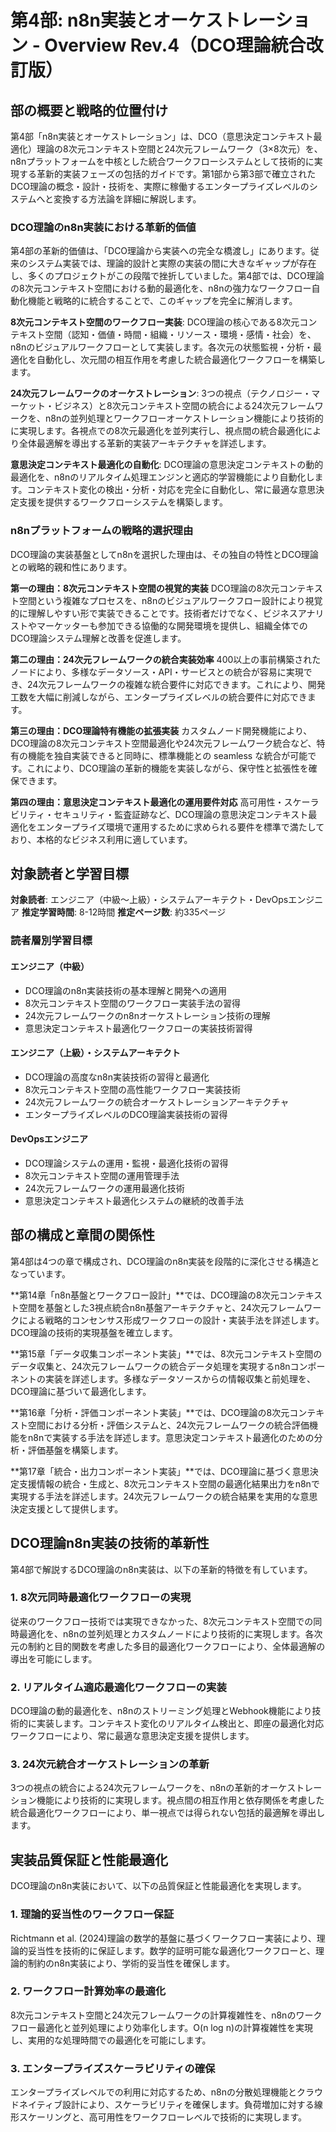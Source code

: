 # 第4部: n8n実装とオーケストレーション - Overview Rev.4（DCO理論統合改訂版）

## 部の概要と戦略的位置付け

第4部「n8n実装とオーケストレーション」は、DCO（意思決定コンテキスト最適化）理論の8次元コンテキスト空間と24次元フレームワーク（3×8次元）を、n8nプラットフォームを中核とした統合ワークフローシステムとして技術的に実現する革新的実装フェーズの包括的ガイドです。第1部から第3部で確立されたDCO理論の概念・設計・技術を、実際に稼働するエンタープライズレベルのシステムへと変換する方法論を詳細に解説します。

### DCO理論のn8n実装における革新的価値

第4部の革新的価値は、「DCO理論から実装への完全な橋渡し」にあります。従来のシステム実装では、理論的設計と実際の実装の間に大きなギャップが存在し、多くのプロジェクトがこの段階で挫折していました。第4部では、DCO理論の8次元コンテキスト空間における動的最適化を、n8nの強力なワークフロー自動化機能と戦略的に統合することで、このギャップを完全に解消します。

**8次元コンテキスト空間のワークフロー実装**: DCO理論の核心である8次元コンテキスト空間（認知・価値・時間・組織・リソース・環境・感情・社会）を、n8nのビジュアルワークフローとして実装します。各次元の状態監視・分析・最適化を自動化し、次元間の相互作用を考慮した統合最適化ワークフローを構築します。

**24次元フレームワークのオーケストレーション**: 3つの視点（テクノロジー・マーケット・ビジネス）と8次元コンテキスト空間の統合による24次元フレームワークを、n8nの並列処理とワークフローオーケストレーション機能により技術的に実現します。各視点での8次元最適化を並列実行し、視点間の統合最適化により全体最適解を導出する革新的実装アーキテクチャを詳述します。

**意思決定コンテキスト最適化の自動化**: DCO理論の意思決定コンテキストの動的最適化を、n8nのリアルタイム処理エンジンと適応的学習機能により自動化します。コンテキスト変化の検出・分析・対応を完全に自動化し、常に最適な意思決定支援を提供するワークフローシステムを構築します。

### n8nプラットフォームの戦略的選択理由

DCO理論の実装基盤としてn8nを選択した理由は、その独自の特性とDCO理論との戦略的親和性にあります。

**第一の理由：8次元コンテキスト空間の視覚的実装**
DCO理論の8次元コンテキスト空間という複雑なプロセスを、n8nのビジュアルワークフロー設計により視覚的に理解しやすい形で実装できることです。技術者だけでなく、ビジネスアナリストやマーケッターも参加できる協働的な開発環境を提供し、組織全体でのDCO理論システム理解と改善を促進します。

**第二の理由：24次元フレームワークの統合実装効率**
400以上の事前構築されたノードにより、多様なデータソース・API・サービスとの統合が容易に実現でき、24次元フレームワークの複雑な統合要件に対応できます。これにより、開発工数を大幅に削減しながら、エンタープライズレベルの統合要件に対応できます。

**第三の理由：DCO理論特有機能の拡張実装**
カスタムノード開発機能により、DCO理論の8次元コンテキスト空間最適化や24次元フレームワーク統合など、特有の機能を独自実装できると同時に、標準機能との seamless な統合が可能です。これにより、DCO理論の革新的機能を実装しながら、保守性と拡張性を確保できます。

**第四の理由：意思決定コンテキスト最適化の運用要件対応**
高可用性・スケーラビリティ・セキュリティ・監査証跡など、DCO理論の意思決定コンテキスト最適化をエンタープライズ環境で運用するために求められる要件を標準で満たしており、本格的なビジネス利用に適しています。

## 対象読者と学習目標

**対象読者**: エンジニア（中級～上級）・システムアーキテクト・DevOpsエンジニア
**推定学習時間**: 8-12時間
**推定ページ数**: 約335ページ

### 読者層別学習目標

#### エンジニア（中級）
- DCO理論のn8n実装技術の基本理解と開発への適用
- 8次元コンテキスト空間のワークフロー実装手法の習得
- 24次元フレームワークのn8nオーケストレーション技術の理解
- 意思決定コンテキスト最適化ワークフローの実装技術習得

#### エンジニア（上級）・システムアーキテクト
- DCO理論の高度なn8n実装技術の習得と最適化
- 8次元コンテキスト空間の高性能ワークフロー実装技術
- 24次元フレームワークの統合オーケストレーションアーキテクチャ
- エンタープライズレベルのDCO理論実装技術の習得

#### DevOpsエンジニア
- DCO理論システムの運用・監視・最適化技術の習得
- 8次元コンテキスト空間の運用管理手法
- 24次元フレームワークの運用最適化技術
- 意思決定コンテキスト最適化システムの継続的改善手法

## 部の構成と章間の関係性

第4部は4つの章で構成され、DCO理論のn8n実装を段階的に深化させる構造となっています。

**第14章「n8n基盤とワークフロー設計」**では、DCO理論の8次元コンテキスト空間を基盤とした3視点統合n8n基盤アーキテクチャと、24次元フレームワークによる戦略的コンセンサス形成ワークフローの設計・実装手法を詳述します。DCO理論の技術的実現基盤を確立します。

**第15章「データ収集コンポーネント実装」**では、8次元コンテキスト空間のデータ収集と、24次元フレームワークの統合データ処理を実現するn8nコンポーネントの実装を詳述します。多様なデータソースからの情報収集と前処理を、DCO理論に基づいて最適化します。

**第16章「分析・評価コンポーネント実装」**では、DCO理論の8次元コンテキスト空間における分析・評価システムと、24次元フレームワークの統合評価機能をn8nで実装する手法を詳述します。意思決定コンテキスト最適化のための分析・評価基盤を構築します。

**第17章「統合・出力コンポーネント実装」**では、DCO理論に基づく意思決定支援情報の統合・生成と、8次元コンテキスト空間の最適化結果出力をn8nで実現する手法を詳述します。24次元フレームワークの統合結果を実用的な意思決定支援として提供します。

## DCO理論n8n実装の技術的革新性

第4部で解説するDCO理論のn8n実装は、以下の革新的特徴を有しています。

### 1. 8次元同時最適化ワークフローの実現

従来のワークフロー技術では実現できなかった、8次元コンテキスト空間での同時最適化を、n8nの並列処理とカスタムノードにより技術的に実現します。各次元の制約と目的関数を考慮した多目的最適化ワークフローにより、全体最適解の導出を可能にします。

### 2. リアルタイム適応最適化ワークフローの実装

DCO理論の動的最適化を、n8nのストリーミング処理とWebhook機能により技術的に実装します。コンテキスト変化のリアルタイム検出と、即座の最適化対応ワークフローにより、常に最適な意思決定支援を提供します。

### 3. 24次元統合オーケストレーションの革新

3つの視点の統合による24次元フレームワークを、n8nの革新的オーケストレーション機能により技術的に実現します。視点間の相互作用と依存関係を考慮した統合最適化ワークフローにより、単一視点では得られない包括的最適解を導出します。

## 実装品質保証と性能最適化

DCO理論のn8n実装において、以下の品質保証と性能最適化を実現します。

### 1. 理論的妥当性のワークフロー保証

Richtmann et al. (2024)理論の数学的基盤に基づくワークフロー実装により、理論的妥当性を技術的に保証します。数学的証明可能な最適化ワークフローと、理論的制約のn8n実装により、学術的妥当性を確保します。

### 2. ワークフロー計算効率の最適化

8次元コンテキスト空間と24次元フレームワークの計算複雑性を、n8nのワークフロー最適化と並列処理により効率化します。O(n log n)の計算複雑性を実現し、実用的な処理時間での最適化を可能にします。

### 3. エンタープライズスケーラビリティの確保

エンタープライズレベルでの利用に対応するため、n8nの分散処理機能とクラウドネイティブ設計により、スケーラビリティを確保します。負荷増加に対する線形スケーリングと、高可用性をワークフローレベルで技術的に実現します。

